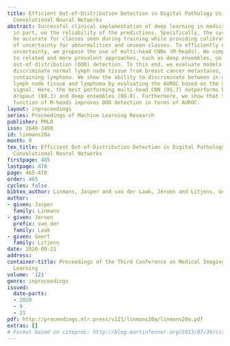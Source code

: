 ```yaml
---
title: Efficient Out-of-Distribution Detection in Digital Pathology Using Multi-Head
  Convolutional Neural Networks
abstract: Successful clinical implementation of deep learning in medical imaging depends,
  in part, on the reliability of the predictions. Specifically, the system should
  be accurate for classes seen during training while providing calibrated estimates
  of uncertainty for abnormalities and unseen classes. To efficiently estimate predictive
  uncertainty, we propose the use of multi-head CNNs (M-heads). We compare its performance
  to related and more prevalent approaches, such as deep ensembles, on the task of
  out-of-distribution (OOD) detection. To this end, we evaluate models trained to
  discriminate normal lymph node tissue from breast cancer metastases, on lymph nodes
  containing lymphoma. We show the ability to discriminate between in-distribution
  lymph node tissue and lymphoma by evaluating the AUROC based on the uncertainty
  signal. Here, the best performing multi-head CNN (91.7) outperforms both Monte Carlo
  dropout (88.3) and deep ensembles (86.8). Furthermore, we show that the meta-loss
  function of M-heads improves OOD detection in terms of AUROC.
layout: inproceedings
series: Proceedings of Machine Learning Research
publisher: PMLR
issn: 2640-3498
id: linmans20a
month: 0
tex_title: Efficient Out-of-Distribution Detection in Digital Pathology Using Multi-Head
  Convolutional Neural Networks
firstpage: 465
lastpage: 478
page: 465-478
order: 465
cycles: false
bibtex_author: Linmans, Jasper and van der Laak, Jeroen and Litjens, Geert
author:
- given: Jasper
  family: Linmans
- given: Jeroen
  prefix: van der
  family: Laak
- given: Geert
  family: Litjens
date: 2020-09-21
address: 
container-title: Proceedings of the Third Conference on Medical Imaging with Deep
  Learning
volume: '121'
genre: inproceedings
issued:
  date-parts:
  - 2020
  - 9
  - 21
pdf: http://proceedings.mlr.press/v121/linmans20a/linmans20a.pdf
extras: []
# Format based on citeproc: http://blog.martinfenner.org/2013/07/30/citeproc-yaml-for-bibliographies/
---
```

